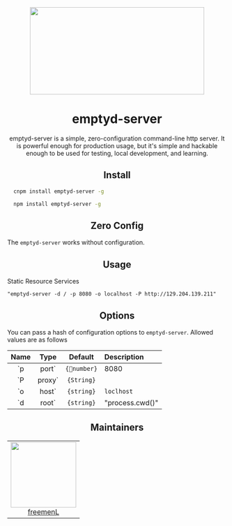 
<div align="center">
  <a href="http://nodejs.cn/">
    <img width="400" height="200"
      src="http://img0.imgtn.bdimg.com/it/u=491865045,1211705331&fm=26&gp=0.jpg">
  </a>
  <h1>emptyd-server</h1>
  <p>emptyd-server is a simple, zero-configuration command-line http server. It is powerful enough for production usage, but it's simple and hackable enough to be used for testing, local development, and learning.</p>
</div>

<h2 align="center">Install</h2>

```bash
  cnpm install emptyd-server -g
```

```bash
  npm install emptyd-server -g
```

<h2 align="center">Zero Config</h2>

The `emptyd-server` works without configuration.  

<h2 align="center">Usage</h2>

Static Resource Services

```
"emptyd-server -d / -p 8080 -o localhost -P http://129.204.139.211"

```

<h2 align="center">Options</h2>

You can pass a hash of configuration options to `emptyd-server`.
Allowed values are as follows

|Name|Type|Default|Description|
|:--:|:--:|:-----:|:----------|
|`p|port`|`{number}`|8080|port is used to specify the port of the service|
|`P|proxy`|`{String}`||proxy is used to configure proxies for services|
|`o|host`|`{string}`|`loclhost`|host is used to configure monitored hosts|
|`d|root`|`{string}`|"process.cwd()"|root is used to configure the static file root directory|

<h2 align="center">Maintainers</h2>

<table>
  <tbody>
    <tr>
      <td align="center">
        <img width="150" height="150"
        src="https://www.lgstatic.com/i/image/M00/70/45/CgpEMlm1eoaAT-7PAACXDPj8MC493.jpeg">
        </br>
        <a href="https://github.com/freemenL">freemenL</a>
      </td>
    </tr>
  <tbody>
</table>
